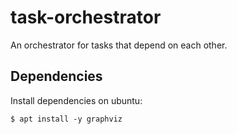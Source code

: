 # task-orchestrator
An orchestrator for tasks that depend on each other.

## Dependencies

Install dependencies on ubuntu:

```
$ apt install -y graphviz
```